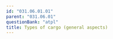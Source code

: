 ```yaml
---
id: "031.06.01.01"
parent: "031.06.01"
questionBank: "atpl"
title: Types of cargo (general aspects)
---
```

